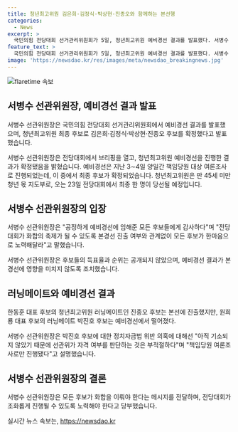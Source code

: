 ```yaml
---
title: 청년최고위원 김은희·김정식·박상현·진종오와 함께하는 본선행
categories:
  - News
excerpt: >
  국민의힘 전당대회 선거관리위원회가 5일, 청년최고위원 예비경선 결과를 발표했다. 서병수 선관위원장은 청년최고위원 후보 4명을 확정하고, 전당대회에서 최종 1명을 선출할 예정이라고 밝혔다. 후보들의 득표율과 순위는 공개되지 않았으며, 러닝메이트인 박진호 후보는 예비경선에서 탈락했지만, 해당 사안은 선관위의 자격 여부와는 무관하다고 설명했다. 서병수 선관위원장은 모든 후보에게 화합과 노력을 당부했다.
feature_text: >
  국민의힘 전당대회 선거관리위원회가 5일, 청년최고위원 예비경선 결과를 발표했다. 서병수 선관위원장은 청년최고위원 후보 4명을 확정하고, 전당대회에서 최종 1명을 선출할 예정이라고 밝혔다. 후보들의 득표율과 순위는 공개되지 않았으며, 러닝메이트인 박진호 후보는 예비경선에서 탈락했지만, 해당 사안은 선관위의 자격 여부와는 무관하다고 설명했다. 서병수 선관위원장은 모든 후보에게 화합과 노력을 당부했다.
image: 'https://newsdao.kr/res/images/meta/newsdao_breakingnews.jpg'
---
```


<p><img src="https://newsdao.kr/res/images/meta/newsdao_breakingnews.jpg" alt="flaretime 속보" /></p>

<h2 data-ke-size="size26">서병수 선관위원장, 예비경선 결과 발표</h2>

<p>서병수 선관위원장은 국민의힘 전당대회 선거관리위원회에서 예비경선 결과를 발표했으며, 청년최고위원 최종 후보로 김은희·김정식·박상현·진종오 후보를 확정했다고 발표했습니다.</p>

<p data-ke-size="size16">서병수 선관위원장은 전당대회에서 브리핑을 열고, 청년최고위원 예비경선을 진행한 결과가 확정됐음을 밝혔습니다. 예비경선은 지난 3∼4일 양일간 책임당원 대상 여론조사로 진행되었는데, 이 중에서 최종 후보가 확정되었습니다. 청년최고위원은 만 45세 미만 청년 몫 지도부로, 오는 23일 전당대회에서 최종 한 명이 당선될 예정입니다.</p>

<h2 data-ke-size="size26">서병수 선관위원장의 입장</h2>

<p>서병수 선관위원장은 "공정하게 예비경선에 임해준 모든 후보들에게 감사하다"며 "전당대회가 화합의 축제가 될 수 있도록 본경선 진출 여부와 관계없이 모든 후보가 한마음으로 노력해달라"고 말했습니다.</p>

<p data-ke-size="size16">서병수 선관위원장은 후보들의 득표율과 순위는 공개되지 않았으며, 예비경선 결과가 본경선에 영향을 미치지 않도록 조치했습니다.</p>

<h2 data-ke-size="size26">러닝메이트와 예비경선 결과</h2>

<p>한동훈 대표 후보의 청년최고위원 러닝메이트인 진종오 후보는 본선에 진출했지만, 원희룡 대표 후보의 러닝메이트 박진호 후보는 예비경선에서 떨어졌다.</p>

<p data-ke-size="size16">서병수 선관위원장은 박진호 후보에 대한 정치자금법 위반 의혹에 대해선 "아직 기소되지 않았기 때문에 선관위가 자격 여부를 판단하는 것은 부적절하다"며 "책임당원 여론조사로만 진행됐다"고 설명했습니다.</p>

<h2 data-ke-size="size26">서병수 선관위원장의 결론</h2>

<p>서병수 선관위원장은 모든 후보가 화합을 이뤄야 한다는 메시지를 전달하며, 전당대회가 조화롭게 진행될 수 있도록 노력해야 한다고 당부했습니다.</p>
실시간 뉴스 속보는, <a href="https://newsdao.kr" rel="dofollow">https://newsdao.kr</a>


